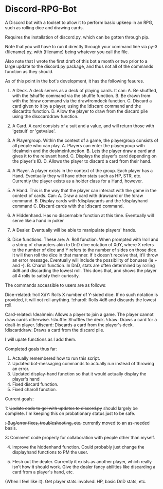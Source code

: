 # Discord-RPG-Bot
A Discord bot with a toolset to allow it to perform basic upkeep in an RPG, such as rolling dice and drawing cards. 

Requires the installation of discord.py, which can be gotten through pip.  

Note that you will have to run it directly through your command line via py-3 (filename).py, with (filename) being whatever you call the file. 

Also note that I wrote the first draft of this bot a month or two prior to a large update to the discord.py package, and thus not all of the commands function as they should. 

As of this point in the bot's development, it has the following feaures. 

1. A Deck. A deck serves as a deck of playing cards. It can:
  A. Be shuffled, with the !shuffle command via the shuffle function.
  B. Be drawn from with the !draw command via the drawfromdeck function. 
  C. Discard a card given to it by a player, using the !discard command and the discardto function. 
  D. Allow the player to draw from the discard pile using the disccarddraw function.

2. A Card. A card consists of a suit and a value, and will return those with 'getsuit' or 'getvalue'. 

3. A Playergroup. Within the context of a game, the playergroup consists of all people who can play.
  A. Players can enter the playergroup with !dealmein and the dealmeinfunction. 
  B. Lets the player draw a card and gives it to the relevant hand.
  C. Displays the player's card depending on the player's ID. 
  D. Allows the player to discard a card from their hand. 

4. A Player. A player exists in the context of the group. Each player has a Hand. 
    Eventually they will have other stats such as HP, STR, etc. 
    Currently the player exists as a holder class for a Hand, however. 

5. A Hand. This is the way that the player can interact with the game in the context of cards. Can:
  A. Draw a card with drawcard or the !draw command.
  B. Display cards with !displaycards and the !displayhand command
  C. Discard cards with the !discard command. 
  
6. A Hiddenhand. Has no discernable function at this time. Eventually will serve like a hand in poker

7. A Dealer. Eventually will be able to manipulate players' hands. 

8. Dice functions. These are:
  A. Roll function. When prompted with !roll and a string of characters akin to DnD dice notation of XdY, where X refers to the number of dice and Y refers to the number of sides on those dice. It will then roll the dice in that manner. If it doesn't receive that, it'll throw an error message. Eventually will include the possibility of bonuses (ie + and -). 
  B. Charoll function. In DnD, stats are often determined by rolling 4d6 and discarding the lowest roll. This does that, and shows the player all 4 rolls to satisfy their curiosity. 
  
The commands accessible to users are as follows: 

Dice-related: 
!roll XdY: Rolls X number of Y-sided dice. If no such notation is provided, it will not roll anything.
!charoll: Rolls 4d6 and discards the lowest roll. 

Card-related:
!dealmein: Allows a player to join a game. The player cannot draw cards otherwise. 
!shuffle: Shuffles the deck. 
!draw: Draws a card for a dealt-in player. 
!discard: Discards a card from the player's deck. 
!discarddraw: Draws a card from the discard pile. 

I will upate functions as I add them.

Completed goals thus far: 

1. Actually remembered how to run this script. 
2. Updated bot-messaging commands to actually run instead of throwing an error. 
3. Updated display-hand function so that it would actually display the player's hand
4. Fixed discard function. 
5. Fixed charoll function. 

Current goals:

1: ~~Update code to gel with updates to discord.py~~ should largely be complete. I'm keeping this on probationary status just to be safe. 

~~: Bug/error fixes, troubleshooting, etc.~~ currently moved to an as-needed basis. 

3: Comment code properly for collaboration with people other than myself. 

4. Improve the hiddenhand function. Could probably just change the displayhand functions to PM the user. 

5. Flesh out the dealer. Currently it exists as another player, which really isn't how it should work.  Give the dealer fancy abilities like discarding a card from a player's hand, etc. 

(When I feel like it). Get player stats involved. HP, basic DnD stats, etc. 
